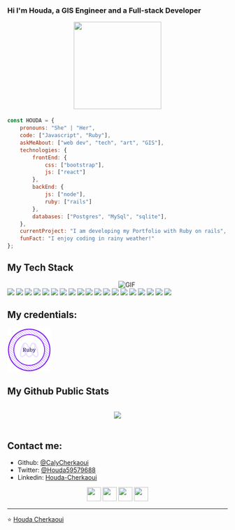 ### Hi I'm Houda, a GIS Engineer and a Full-stack Developer 

<div align="center">
	<!-- <img src="https://raw.githubusercontent.com/Aniket965/Aniket965/master/pacman.svg?sanitize=true" width="200" height="200"> -->
    <img src="https://media.giphy.com/media/j6ZhcAyUctYrj2ueBi/giphy.gif" width="200" height="200">
    
</div>

```javascript
const HOUDA = {
    pronouns: "She" | "Her",
    code: ["Javascript", "Ruby"],
    askMeAbout: ["web dev", "tech", "art", "GIS"],
    technologies: {
        frontEnd: {
            css: ["bootstrap"],
            js: ["react"]
        },
        backEnd: {
            js: ["node"],
            ruby: ["rails"]
        },
        databases: ["Postgres", "MySql", "sqlite"],
    },
    currentProject: "I am developing my Portfolio with Ruby on rails",
    funFact: "I enjoy coding in rainy weather!"
};
```
## My Tech Stack

  <img align="right" alt="GIF" width="250px" src="https://i.pinimg.com/originals/e4/26/70/e426702edf874b181aced1e2fa5c6cde.gif" />
  <br>

  <img width="10%" src="https://www.vectorlogo.zone/logos/ruby/ruby-ar21.svg">
  <img width="50px" src="https://guides.rubyonrails.org/images/favicon.ico">
  <img width="5%" src="https://media.giphy.com/media/ln7z2eWriiQAllfVcn/giphy.gif">
  <img width="5%" src="https://i.giphy.com/media/KzJkzjggfGN5Py6nkT/200.webp">
  <img width="10%" src="https://www.vectorlogo.zone/logos/reactjs/reactjs-ar21.svg">
  <img width="10%" src="https://www.vectorlogo.zone/logos/linux/linux-ar21.svg">
  <img width="10%" src="https://www.vectorlogo.zone/logos/docker/docker-ar21.svg">
  <img width="60px" src="https://cdn.svgporn.com/logos/sass.svg">
  <img width="10%" src="https://www.vectorlogo.zone/logos/json/json-ar21.svg">
  <img width="10%" src="https://www.vectorlogo.zone/logos/mysql/mysql-ar21.svg">
  <img width="60px" src="https://img.icons8.com/color/2x/nodejs.png">
  <img width="10%" src="https://www.vectorlogo.zone/logos/sqlite/sqlite-ar21.svg">
  <img width="10%" src="https://www.vectorlogo.zone/logos/git-scm/git-scm-ar21.svg">
  <img width="10%" src="https://www.vectorlogo.zone/logos/heroku/heroku-ar21.svg">
  <img width="5%" src="https://i.giphy.com/media/IdyAQJVN2kVPNUrojM/200.webp">
  <img width="10%" src="https://www.vectorlogo.zone/logos/getbootstrap/getbootstrap-ar21.svg">
  <img width="30px" src="https://cdn.svgporn.com/logos/html-5.svg">
  <img width="30px" src="https://cdn.svgporn.com/logos/css-3.svg">
  <img width="50px" src="https://img.icons8.com/bubbles/2x/console.png">
<br>

## My credentials:


<a href="https://www.credential.net/cbb6914d-9ea3-4769-8f48-604d29480e17#gs.cws8uy"><img width="100px" src="./images/rubyCertificate.png"/></a>


## My Github Public Stats

<br>
<div align="center">
<img width="60%" src="https://github-readme-stats.vercel.app/api/?username=calycherkaoui&show_icons=true&hide_border=true&count_private=true" />
<!-- <br><br>
<img src="https://github-readme-stats.vercel.app/api/top-langs/?username=calycherkaoui&layout=compacts&hide_border=true&count_private=true" /> -->
</div>
<br>

## Contact me:

- Github: [@CalyCherkaoui](https://github.com/CalyCherkaoui)
- Twitter: [@Houda59579688](https://twitter.com/Houda59579688)
- Linkedin: [Houda-Cherkaoui](https://www.linkedin.com/in/houda-cherkaoui-64106395/)

<p align="center">
<a href="https://twitter.com/Houda59579688"><img src="https://i.ibb.co/kmgQVyW/twitter.png" width="32px" height="32px"></a> <a href="https://github.com/CalyCherkaoui"><img src="https://cdn.iconscout.com/icon/free/png-256/github-108-438008.png" width="32px" height="32px"></a> <a href="https://www.facebook.com/calypsoCher"><img src="https://i.ibb.co/zmYNW4p/facebook.png" width="32px" height="32px"></a> <a href="https://www.linkedin.com/in/houda-cherkaoui-64106395/"><img src="https://i.ibb.co/Kx2GSrT/linkedin.png" width="32px" height="32px"></a>
</p>

____


<p align="center">

⭐️ [Houda Cherkaoui](https://github.com/calycherkaoui)

</p>